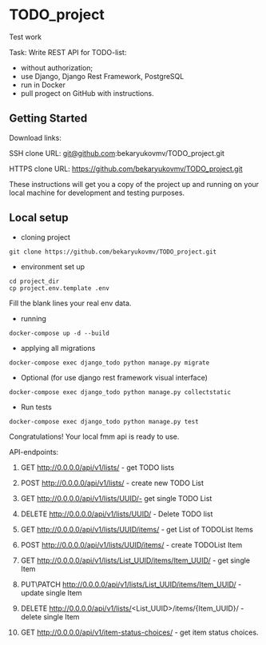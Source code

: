 # TODO_project
Test work

Task: Write REST API for TODO-list:
- without authorization;
- use Django, Django Rest Framework, PostgreSQL
- run in Docker
- pull progect on GitHub with instructions.


## Getting Started

Download links:

SSH clone URL: git@github.com:bekaryukovmv/TODO_project.git

HTTPS clone URL: https://github.com/bekaryukovmv/TODO_project.git


These instructions will get you a copy of the project up and running on your local machine for development and testing purposes.

## Local setup

+ cloning project
```shell script
git clone https://github.com/bekaryukovmv/TODO_project.git
```

+ environment set up

```shell script
cd project_dir
cp project.env.template .env
```
Fill the blank lines your real env data.

+ running
```shell script
docker-compose up -d --build
```

+ applying all migrations
```shell script
docker-compose exec django_todo python manage.py migrate
```

+ Optional (for use django rest framework visual interface)
```shell script
docker-compose exec django_todo python manage.py collectstatic
```

+ Run tests
```shell script
docker-compose exec django_todo python manage.py test
```


Congratulations! Your local fmm api is ready to use.


API-endpoints:
1) GET http://0.0.0.0/api/v1/lists/  - get TODO lists
2) POST http://0.0.0.0/api/v1/lists/  - create new TODO List
3) GET http://0.0.0.0/api/v1/lists/UUID/- get single TODO List
4) DELETE http://0.0.0.0/api/v1/lists/UUID/ - Delete TODO list

5) GET http://0.0.0.0/api/v1/lists/UUID/items/ - get List of TODOList Items
6) POST http://0.0.0.0/api/v1/lists/UUID/items/ - create TODOList Item
7) GET http://0.0.0.0/api/v1/lists/List_UUID/items/Item_UUID/ - get single Item
8) PUT\PATCH http://0.0.0.0/api/v1/lists/List_UUID/items/Item_UUID/ - update single Item
9) DELETE http://0.0.0.0/api/v1/lists/<List_UUID>/items/{Item_UUID}/ - delete single Item

10) GET http://0.0.0.0/api/v1/item-status-choices/ - get item status choices.
